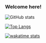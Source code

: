 ### Welcome here!

![GitHub stats](https://github-readme-stats.vercel.app/api?username=peergum&count_private=true&show_icons=true&theme=midnight-purple)

[![Top Langs](https://github-readme-stats.vercel.app/api/top-langs/?username=peergum&layout=compact&&langs_count=10&&hide=GLSL,TypeScript)](https://github.com/anuraghazra/github-readme-stats)

[![wakatime stats](https://github-readme-stats.vercel.app/api/wakatime?username=peergum)](https://github.com/anuraghazra/github-readme-stats)

<!--
**peergum/peergum** is a ✨ _special_ ✨ repository because its `README.md` (this file) appears on your GitHub profile.

Here are some ideas to get you started:

- 🔭 I’m currently working on ...
- 🌱 I’m currently learning ...
- 👯 I’m looking to collaborate on ...
- 🤔 I’m looking for help with ...
- 💬 Ask me about ...
- 📫 How to reach me: ...
- 😄 Pronouns: ...
- ⚡ Fun fact: ...
-->
